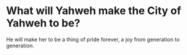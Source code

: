 # What will Yahweh make the City of Yahweh to be?

He will make her to be a thing of pride forever, a joy from generation to generation.
